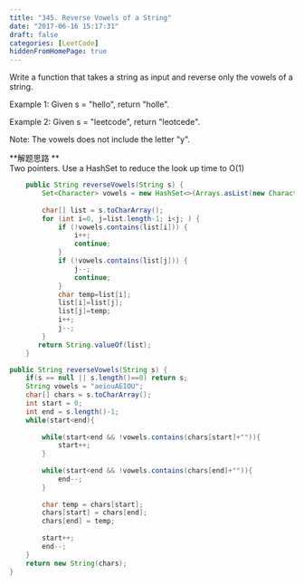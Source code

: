 ```yaml
---
title: "345. Reverse Vowels of a String"
date: "2017-06-16 15:17:31"
draft: false
categories: [LeetCode]
hiddenFromHomePage: true
---
```

Write a function that takes a string as input and reverse only the vowels of a string.

Example 1:
Given s = "hello", return "holle".

Example 2:
Given s = "leetcode", return "leotcede".

Note:
The vowels does not include the letter "y".

**解题思路 **  
Two pointers. Use a HashSet<Character> to reduce the look up time to O(1)  

```java
    public String reverseVowels(String s) {
        Set<Character> vowels = new HashSet<>(Arrays.asList(new Character[]{'a','e','i','o','u','A','E','I','O','U'}));
        
        char[] list = s.toCharArray();
        for (int i=0, j=list.length-1; i<j; ) {
            if (!vowels.contains(list[i])) {
                i++;
                continue;
            }
            if (!vowels.contains(list[j])) {
                j--;
                continue;
            }
            char temp=list[i];
            list[i]=list[j];
            list[j]=temp;
            i++;
            j--;
        }
       return String.valueOf(list);
    }

public String reverseVowels(String s) {
    if(s == null || s.length()==0) return s;
    String vowels = "aeiouAEIOU";
    char[] chars = s.toCharArray();
    int start = 0;
    int end = s.length()-1;
    while(start<end){
        
        while(start<end && !vowels.contains(chars[start]+"")){
            start++;
        }
        
        while(start<end && !vowels.contains(chars[end]+"")){
            end--;
        }
        
        char temp = chars[start];
        chars[start] = chars[end];
        chars[end] = temp;
        
        start++;
        end--;
    }
    return new String(chars);
}
```

